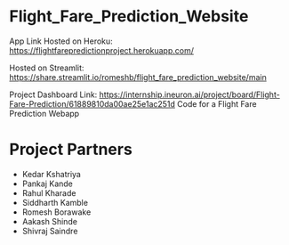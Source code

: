 # Flight_Fare_Prediction_Website
App Link Hosted on Heroku: https://flightfarepredictionproject.herokuapp.com/

Hosted on Streamlit: https://share.streamlit.io/romeshb/flight_fare_prediction_website/main


Project Dashboard Link: https://internship.ineuron.ai/project/board/Flight-Fare-Prediction/61889810da00ae25e1ac251d
Code for a Flight Fare Prediction Webapp



# Project Partners
- Kedar Kshatriya
- Pankaj Kande
- Rahul Kharade
- Siddharth Kamble
- Romesh Borawake
- Aakash Shinde
- Shivraj Saindre
